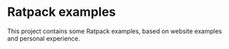 Ratpack examples
=================

This project contains some Ratpack examples, based on website examples and personal experience.

